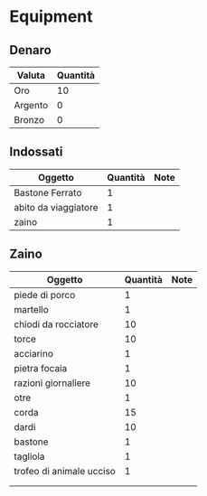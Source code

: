 # Equipment

## Denaro

| Valuta   | Quantità |
| -------- | -------- |
| Oro      | 10       |
| Argento  | 0        |
| Bronzo   | 0        |

## Indossati

| Oggetto                            | Quantità | Note                                   |
| ---------------------------------- | -------- | -------------------------------------- |
| Bastone Ferrato                    | 1        |                                        |
| abito da viaggiatore               | 1        |                                        |
| zaino                              | 1        |                                        |

## Zaino

| Oggetto                            | Quantità | Note                                   |
| ---------------------------------- | -------- | -------------------------------------- |
| piede di porco                     | 1        |                                        |
| martello                           | 1        |                                        |
| chiodi da rocciatore               | 10       |                                        |
| torce                              | 10       |                                        |
| acciarino                          | 1        |                                        |
| pietra focaia                      | 1        |                                        |
| razioni giornaliere                | 10       |                                        |
| otre                               | 1        |                                        |
| corda                              | 15       |                                        |
| dardi                              | 10       |                                        |
| bastone                            | 1        |                                        |
| tagliola                           | 1        |                                        |
| trofeo di animale ucciso           | 1        |                                        |
|                                    |          |                                        |
|                                    |          |                                        |
